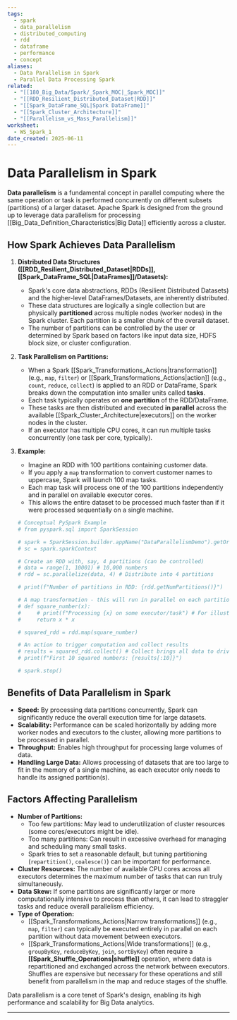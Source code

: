 ```yaml
---
tags:
  - spark
  - data_parallelism
  - distributed_computing
  - rdd
  - dataframe
  - performance
  - concept
aliases:
  - Data Parallelism in Spark
  - Parallel Data Processing Spark
related:
  - "[[180_Big_Data/Spark/_Spark_MOC|_Spark_MOC]]"
  - "[[RDD_Resilient_Distributed_Dataset|RDD]]"
  - "[[Spark_DataFrame_SQL|Spark DataFrame]]"
  - "[[Spark_Cluster_Architecture]]"
  - "[[Parallelism_vs_Mass_Parallelism]]"
worksheet:
  - WS_Spark_1
date_created: 2025-06-11
---
```

# Data Parallelism in Spark

**Data parallelism** is a fundamental concept in parallel computing where the same operation or task is performed concurrently on different subsets (partitions) of a larger dataset. Apache Spark is designed from the ground up to leverage data parallelism for processing [[Big_Data_Definition_Characteristics|Big Data]] efficiently across a cluster.

## How Spark Achieves Data Parallelism

1.  **Distributed Data Structures ([[RDD_Resilient_Distributed_Dataset|RDDs]], [[Spark_DataFrame_SQL|DataFrames]]/Datasets):**
    -   Spark's core data abstractions, RDDs (Resilient Distributed Datasets) and the higher-level DataFrames/Datasets, are inherently distributed.
    -   These data structures are logically a single collection but are physically **partitioned** across multiple nodes (worker nodes) in the Spark cluster. Each partition is a smaller chunk of the overall dataset.
    -   The number of partitions can be controlled by the user or determined by Spark based on factors like input data size, HDFS block size, or cluster configuration.

2.  **Task Parallelism on Partitions:**
    -   When a Spark [[Spark_Transformations_Actions|transformation]] (e.g., `map`, `filter`) or [[Spark_Transformations_Actions|action]] (e.g., `count`, `reduce`, `collect`) is applied to an RDD or DataFrame, Spark breaks down the computation into smaller units called **tasks**.
    -   Each task typically operates on **one partition** of the RDD/DataFrame.
    -   These tasks are then distributed and executed **in parallel** across the available [[Spark_Cluster_Architecture|executors]] on the worker nodes in the cluster.
    -   If an executor has multiple CPU cores, it can run multiple tasks concurrently (one task per core, typically).

3.  **Example:**
    -   Imagine an RDD with 100 partitions containing customer data.
    -   If you apply a `map` transformation to convert customer names to uppercase, Spark will launch 100 map tasks.
    -   Each map task will process one of the 100 partitions independently and in parallel on available executor cores.
    -   This allows the entire dataset to be processed much faster than if it were processed sequentially on a single machine.

    ```python
    # Conceptual PySpark Example
    # from pyspark.sql import SparkSession

    # spark = SparkSession.builder.appName("DataParallelismDemo").getOrCreate()
    # sc = spark.sparkContext

    # Create an RDD with, say, 4 partitions (can be controlled)
    # data = range(1, 10001) # 10,000 numbers
    # rdd = sc.parallelize(data, 4) # Distribute into 4 partitions

    # print(f"Number of partitions in RDD: {rdd.getNumPartitions()}")

    # A map transformation - this will run in parallel on each partition
    # def square_number(x):
    #     # print(f"Processing {x} on some executor/task") # For illustration, would print a lot
    #     return x * x
    
    # squared_rdd = rdd.map(square_number)

    # An action to trigger computation and collect results
    # results = squared_rdd.collect() # Collect brings all data to driver - use with caution on large RDDs
    # print(f"First 10 squared numbers: {results[:10]}")

    # spark.stop()
    ```

## Benefits of Data Parallelism in Spark
-   **Speed:** By processing data partitions concurrently, Spark can significantly reduce the overall execution time for large datasets.
-   **Scalability:** Performance can be scaled horizontally by adding more worker nodes and executors to the cluster, allowing more partitions to be processed in parallel.
-   **Throughput:** Enables high throughput for processing large volumes of data.
-   **Handling Large Data:** Allows processing of datasets that are too large to fit in the memory of a single machine, as each executor only needs to handle its assigned partition(s).

## Factors Affecting Parallelism
-   **Number of Partitions:**
    -   Too few partitions: May lead to underutilization of cluster resources (some cores/executors might be idle).
    -   Too many partitions: Can result in excessive overhead for managing and scheduling many small tasks.
    -   Spark tries to set a reasonable default, but tuning partitioning (`repartition()`, `coalesce()`) can be important for performance.
-   **Cluster Resources:** The number of available CPU cores across all executors determines the maximum number of tasks that can run truly simultaneously.
-   **Data Skew:** If some partitions are significantly larger or more computationally intensive to process than others, it can lead to straggler tasks and reduce overall parallelism efficiency.
-   **Type of Operation:**
    -   [[Spark_Transformations_Actions|Narrow transformations]] (e.g., `map`, `filter`) can typically be executed entirely in parallel on each partition without data movement between executors.
    -   [[Spark_Transformations_Actions|Wide transformations]] (e.g., `groupByKey`, `reduceByKey`, `join`, `sortByKey`) often require a **[[Spark_Shuffle_Operations|shuffle]]** operation, where data is repartitioned and exchanged across the network between executors. Shuffles are expensive but necessary for these operations and still benefit from parallelism in the map and reduce stages of the shuffle.

Data parallelism is a core tenet of Spark's design, enabling its high performance and scalability for Big Data analytics.

---